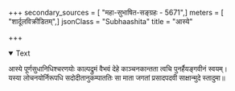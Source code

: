 +++
secondary_sources = [ "महा-सुभाषित-सङ्ग्रहः - 5671",]
meters = [ "शार्दूलविक्रीडितम्",]
jsonClass = "Subhaashita"
title = "आस्ये"

+++

<details open><summary>Text</summary>

आस्ये पूर्णसुधानिधिश्चरणयोः काल्पद्रुमं वैभवं देहे काञ्चनकान्तता त्वचि पुनर्हैयङ्गवीनं स्वयम्।  
यस्या लोचनयोर्निरूपधि सदोदीतानुकम्पाततिः सा माता जगतां प्रसादपदवी साक्षान्मुदे स्तादुमा॥
</details>
